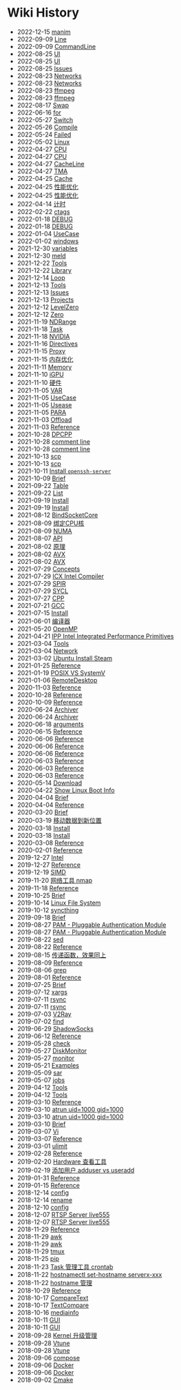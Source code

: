 # Wiki History

- 2022-12-15   [manim](/manim)
- 2022-09-09   [Line](/Vtune_Command_Line)
- 2022-09-09   [CommandLine](/0296_OPT_Tools_Vtune_CommandLine)
- 2022-08-25   [UI](/Docker_UI)
- 2022-08-25   [UI](/0295_Hypervisor_Docker_UI)
- 2022-08-25   [Issues](/Docker_Issues)
- 2022-08-23   [Networks](/Linux_Networks)
- 2022-08-23   [Networks](/Networks)
- 2022-08-23   [ffmpeg](/ffmpeg)
- 2022-08-23   [ffmpeg](/Linux_Tools_ffmpeg)
- 2022-08-17   [Swap](/Increase_Swap)
- 2022-06-16   [for](/Shell_for)
- 2022-05-27   [Switch](/CPP_Switch)
- 2022-05-26   [Compile](/AVX_Code_Compile)
- 2022-05-24   [Failed](/NVIDIA_Driver_Failed)
- 2022-05-02   [Linux](/Linux)
- 2022-04-27   [CPU](/CPU)
- 2022-04-27   [CPU](/0276_Hardware_CPU)
- 2022-04-27   [CacheLine](/0275_OPT_Memory_CacheLine)
- 2022-04-27   [TMA](/0274_OPT_TMA)
- 2022-04-25   [Cache](/0273_Hardware_Memory_Cache)
- 2022-04-25   [性能优化](/0272_OPT)
- 2022-04-25   [性能优化](/0272_Performance_Optimization)
- 2022-04-14   [计时](/CPP_计时)
- 2022-02-22   [ctags](/Linux_Tools_ctags)
- 2022-01-18   [DEBUG](/DPCPP_DEBUG)
- 2022-01-18   [DEBUG](/0250_OPT_PARA_DPCPP_DEBUG)
- 2022-01-04   [UseCase](/0245_Programing_Compiler_GCC_UseCase)
- 2022-01-02   [windows](/cmake_windows)
- 2021-12-30   [variables](/cmake_variables)
- 2021-12-30   [meld](/Linux_Tools_meld)
- 2021-12-22   [Tools](/0236_Programing_Library_Tools)
- 2021-12-22   [Library](/0237_Programing_Library)
- 2021-12-14   [Loop](/0235_OPT_Loop)
- 2021-12-13   [Tools](/0234_Hardware_GPU_iGPU_Tools)
- 2021-12-13   [Issues](/0233_Hardware_GPU_iGPU_Issues)
- 2021-12-13   [Projects](/0232_OPT_PARA_SYCL_Projects)
- 2021-12-12   [LevelZero](/0231_OPT_PARA_DPCPP_LevelZero)
- 2021-12-12   [Zero](/0231_OPT_PARA_DPCPP_Level_Zero)
- 2021-11-19   [NDRange](/0221_OPT_PARA_NDRange)
- 2021-11-18   [Task](/0220_OPT_PARA_OpenMP_Task)
- 2021-11-18   [NVIDIA](/0219_Hardware_GPU_NVIDIA)
- 2021-11-16   [Directives](/0218_OPT_PARA_OpenMP_Directives)
- 2021-11-15   [Proxy](/0217_Tools_Networks_Proxy)
- 2021-11-15   [内存优化](/0216_Memory_Optimizations)
- 2021-11-11   [Memory](/0215_Hardware_Memory)
- 2021-11-10   [iGPU](/0212_Hardware_GPU_iGPU)
- 2021-11-10   [硬件](/0211_Hardware)
- 2021-11-05   [VAR](/0209_OPT_PARA_OpenMP_VAR)
- 2021-11-05   [UseCase](/0208_OPT_PARA_OpenMP_UseCase)
- 2021-11-05   [Usease](/0208_OPT_PARA_OpenMP_Usease)
- 2021-11-05   [PARA](/0207_OPT_PARA)
- 2021-11-03   [Offload](/0204_OPT_PARA_OpenMP_Offload)
- 2021-11-03   [Reference](/0203_OPT_PARA_OpenMP_SIMD)
- 2021-10-28   [DPCPP](/0193_OPT_PARA_DPCPP)
- 2021-10-28   [comment line](/cmake_语法)
- 2021-10-28   [comment line](/0192_Build_Cmake_语法)
- 2021-10-13   [scp](/scp)
- 2021-10-13   [scp](/Linux_Tools_scp)
- 2021-10-11   [Install `openssh-server`](/Linux_Tools_SSH)
- 2021-10-09   [Brief](/Linux_Tools_chrt)
- 2021-09-22   [Table](/Markdown_Table)
- 2021-09-22   [List](/Markdown_List)
- 2021-09-19   [Install](/Linux_Install)
- 2021-09-19   [Install](/Install)
- 2021-08-12   [BindSocketCore](/0223_OPT_BindSocketCore)
- 2021-08-09   [绑定CPU核](/0201_OPT_PARA_OpenMP_BindCore)
- 2021-08-09   [NUMA](/0224_Hardware_NUMA)
- 2021-08-07   [API](/0200_OPT_PARA_OpenMP_API)
- 2021-08-02   [原理](/0214_Hardware_SIMD_原理)
- 2021-08-02   [AVX](/0268_Hardware_SIMD_AVX)
- 2021-08-02   [AVX](/AVX)
- 2021-07-29   [Concepts](/0195_OPT_PARA_SYCL_Concepts)
- 2021-07-29   [ICX Intel Compiler](/0196_Programing_Compiler_ICX)
- 2021-07-29   [SPIR](/0230_OPT_PARA_SYCL_SPIR)
- 2021-07-29   [SYCL](/0194_OPT_PARA_SYCL)
- 2021-07-27   [CPP](/CPP)
- 2021-07-21   [GCC](/0170_Programing_Compiler_GCC)
- 2021-07-15   [Install](/0066_Build_Cmake_Install)
- 2021-06-01   [编译器](/0169_Programing_Compiler)
- 2021-05-20   [OpenMP](/0199_OPT_PARA_OpenMP)
- 2021-04-21   [IPP Intel Integrated Performance Primitives](/0226_OPT_LIB_IPP)
- 2021-03-04   [Tools](/Linux_Networks_Tools)
- 2021-03-04   [Network](/Linux_Tools_Network)
- 2021-03-02   [Ubuntu Install Steam](/0004_Ubuntu_InstallSteam)
- 2021-01-25   [Reference](/0198_OPT_PARA_OpenCL)
- 2021-01-19   [POSIX VS SystemV](/0020_Linux_POSIX与SystemV)
- 2021-01-06   [RemoteDesktop](/Ubuntu_RemoteDesktop)
- 2020-11-03   [Reference](/0085_Hypervisor_Docker_Volume)
- 2020-10-28   [Reference](/0086_Hypervisor_Docker_Tools)
- 2020-10-09   [Reference](/Linux_Tools_snap)
- 2020-06-24   [Archiver](/Linux_Tools_Archiver)
- 2020-06-24   [Archiver](/Archiver)
- 2020-06-18   [arguments](/Shell_arguments)
- 2020-06-15   [Reference](/Linux_Tools_kill)
- 2020-06-06   [Reference](/Linux_Vi_UseCase)
- 2020-06-06   [Reference](/Linux_Tools_Vi_UseCase)
- 2020-06-06   [Reference](/Linux_Tools_Vi_Plugins)
- 2020-06-03   [Reference](/Linux_Tools_updatealternatives)
- 2020-06-03   [Reference](/Linux_Tools_APT)
- 2020-06-03   [Reference](/Ubuntu_APT)
- 2020-05-14   [Download](/Linux_Tools_Download)
- 2020-04-22   [Show Linux Boot Info](/0009_Tools_ShowBootInfo)
- 2020-04-04   [Brief](/Linux_Tools_image2string)
- 2020-04-04   [Reference](/Linux_Tools_tree)
- 2020-03-20   [Brief](/Linux_Tools_taskset)
- 2020-03-19   [移动数据到新位置](/0087_Hypervisor_Docker_MoveData)
- 2020-03-18   [Install](/0135_OPT_PARA_OpenCL_Install)
- 2020-03-18   [Install](/0135_OpenCL_Install)
- 2020-03-08   [Reference](/Linux_Tools_ln)
- 2020-02-01   [Reference](/0017_FileSystem_Format)
- 2019-12-27   [Intel](/0251_Hardware_CPU_Intel)
- 2019-12-27   [Reference](/Linux_Tools_tophtop)
- 2019-12-19   [SIMD](/0213_Hardware_SIMD)
- 2019-11-20   [网络工具 nmap](/0018_Tools_nmap)
- 2019-11-18   [Reference](/0082_Hypervisor_Docker_Dockerfile)
- 2019-10-25   [Brief](/Linux_Tools_sort)
- 2019-10-14   [Linux File System](/0137_FileSystem)
- 2019-10-12   [syncthing](/Linux_Tools_syncthing)
- 2019-09-18   [Brief](/Linux_Tools_shuf)
- 2019-08-27   [PAM - Pluggable Authentication Module](/0108_Linux_PAM)
- 2019-08-27   [PAM - Pluggable Authentication Module](/0108_Security_PAM)
- 2019-08-22   [sed](/Linux_Tools_sed)
- 2019-08-22   [Reference](/Linux_Tools_tr)
- 2019-08-15   [传递函数，效果同上](/pandas_DataFrame_UseCase)
- 2019-08-09   [Reference](/Linux_Tools_Download_magnetW)
- 2019-08-06   [grep](/Linux_Tools_grep)
- 2019-08-01   [Reference](/Linux_Tools_date)
- 2019-07-25   [Brief](/Linux_Tools_ls)
- 2019-07-12   [xargs](/Linux_Tools_xargs)
- 2019-07-11   [rsync](/rsync)
- 2019-07-11   [rsync](/Linux_Tools_rsync)
- 2019-07-03   [V2Ray](/0157_Networks_Proxy_V2Ray)
- 2019-07-02   [find](/Linux_Tools_find)
- 2019-06-29   [ShadowSocks](/0117_Networks_Proxy_shadowsocks)
- 2019-06-12   [Reference](/Linux_Tools_Samba)
- 2019-05-28   [check](/Shell_exec_error_check)
- 2019-05-27   [DiskMonitor](/Linux_Tools_DiskMonitor)
- 2019-05-27   [monitor](/Linux_Disk_monitor)
- 2019-05-21   [Examples](/Shell_Examples)
- 2019-05-09   [sar](/Linux_Tools_sar)
- 2019-05-07   [jobs](/Linux_Tools_jobs)
- 2019-04-12   [Tools](/Tools)
- 2019-04-12   [Tools](/Linux_Tools)
- 2019-03-10   [Reference](/Linux_Tools_TaskSchedule)
- 2019-03-10   [atrun uid=1000 gid=1000](/Linux_at)
- 2019-03-10   [atrun uid=1000 gid=1000](/Linux_Tools_at)
- 2019-03-10   [Brief](/Linux_Tools_batch)
- 2019-03-07   [Vi](/Linux_Tools_Vi)
- 2019-03-07   [Reference](/Linux_Vi)
- 2019-03-01   [ulimit](/Linux_Tools_ulimit)
- 2019-02-28   [Reference](/Linux_Tools_json)
- 2019-02-20   [Hardware 查看工具](/0007_Tools_HardwareInfo)
- 2019-02-19   [添加用户 adduser vs useradd](/0130_Tools_添加账户)
- 2019-01-31   [Reference](/0202_OPT_PARA_OpenMPI)
- 2019-01-15   [Reference](/Linux_Tools_history)
- 2018-12-14   [config](/Git_config)
- 2018-12-14   [rename](/Linux_Tools_rename)
- 2018-12-10   [config](/Git_proxy_config)
- 2018-12-07   [RTSP Server live555](/0164_Tools_live555)
- 2018-12-07   [RTSP Server live555](/0164_live555)
- 2018-11-29   [Reference](/Shell)
- 2018-11-29   [awk](/Linux_awk)
- 2018-11-29   [awk](/Linux_Tools_awk)
- 2018-11-29   [tmux](/Linux_Tools_tmux)
- 2018-11-25   [pip](/pip)
- 2018-11-23   [Task 管理工具 crontab](/0025_Tools_crontab)
- 2018-11-22   [hostnamectl set-hostname serverx-xxx](/Linux_Setup_hostname)
- 2018-11-22   [hostname 管理](/0047_Tools_hostname)
- 2018-10-29   [Reference](/0040_Hypervisor_Docker_Network)
- 2018-10-17   [CompareText](/Linux_Tools_CompareText)
- 2018-10-17   [TextCompare](/Linux_Tools_TextCompare)
- 2018-10-16   [mediainfo](/Linux_Tools_mediainfo)
- 2018-10-11   [GUI](/0041_Hypervisor_Docker_GUI)
- 2018-10-11   [GUI](/0041_Docker_GUI)
- 2018-09-28   [Kernel 升级管理](/0050_Tools_KernelUpgrade)
- 2018-09-28   [Vtune](/Vtune)
- 2018-09-28   [Vtune](/0227_OPT_Tools_Vtune)
- 2018-09-06   [compose](/0042_Docker_compose)
- 2018-09-06   [Docker](/Docker)
- 2018-09-06   [Docker](/0039_Hypervisor_Docker)
- 2018-09-02   [Cmake](/0064_Build_Cmake)
